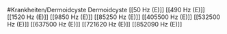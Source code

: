 #Krankheiten/Dermoidcyste
Dermoidcyste
[[50 Hz (E)]]
[[490 Hz (E)]]
[[1520 Hz (E)]]
[[9850 Hz (E)]]
[[85250 Hz (E)]]
[[405500 Hz (E)]]
[[532500 Hz (E)]]
[[637500 Hz (E)]]
[[721620 Hz (E)]]
[[852090 Hz (E)]]